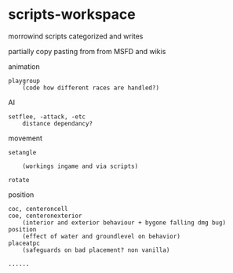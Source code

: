 # scripts-workspace
morrowind scripts categorized and writes

partially copy pasting from from MSFD and wikis 


animation

    playgroup 
        (code how different races are handled?)
  
AI

    setflee, -attack, -etc 
        distance dependancy?
  
movement

    setangle 
        
        (workings ingame and via scripts)
        
    rotate 
  
position

    coc, centeroncell
    coe, centeronexterior
        (interior and exterior behaviour + bygone falling dmg bug)
    position 
        (effect of water and groundlevel on behavior)
    placeatpc
        (safeguards on bad placement? non vanilla)
        
    ......
